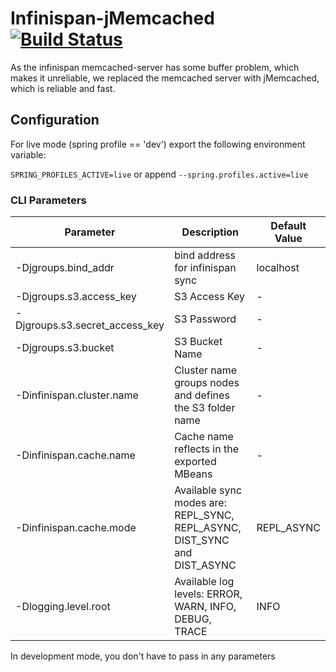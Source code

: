 # Infinispan-jMemcached [![Build Status](https://travis-ci.org/zalora/infinispan-jmemcached.svg?branch=master)](https://travis-ci.org/zalora/infinispan-jmemcached)

As the infinispan memcached-server has some buffer problem, which makes it unreliable, we replaced the memcached server
with jMemcached, which is reliable and fast.

## Configuration

For live mode (spring profile == 'dev') export the following environment variable:

`SPRING_PROFILES_ACTIVE=live` or append `--spring.profiles.active=live`

### CLI Parameters

| Parameter                      | Description                                                               | Default Value |
|--------------------------------|---------------------------------------------------------------------------|---------------|
| -Djgroups.bind_addr            | bind address for infinispan sync                                          | localhost     |
| -Djgroups.s3.access_key        | S3 Access Key                                                             | -             |
| -Djgroups.s3.secret_access_key | S3 Password                                                               | -             |
| -Djgroups.s3.bucket            | S3 Bucket Name                                                            | -             |
| -Dinfinispan.cluster.name      | Cluster name groups nodes and defines the S3 folder name                  | -             |
| -Dinfinispan.cache.name        | Cache name reflects in the exported MBeans                                | -             |
| -Dinfinispan.cache.mode        | Available sync modes are: REPL_SYNC, REPL_ASYNC, DIST_SYNC and DIST_ASYNC | REPL_ASYNC    |
| -Dlogging.level.root           | Available log levels: ERROR, WARN, INFO, DEBUG, TRACE                     | INFO          |

In development mode, you don't have to pass in any parameters
